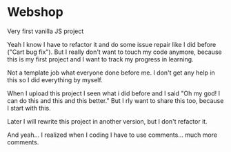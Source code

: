 # Webshop
Very first vanilla JS project

Yeah I know I have to refactor it and do some issue repair like I did before ("Cart bug fix").
But I really don't want to touch my code anymore, because this is my first project and I want to track my progress in learning.

Not a template job what everyone done before me.
I don't get any help in this so I did everything by myself.

When I upload this project I seen what i did before and I said "Oh my god! I can do this and this and this better."
But I rly want to share this too, because I start with this.

Later I will rewrite this project in another version, but I don't refactor it.


And yeah... I realized when I coding I have to use comments... much more comments.
